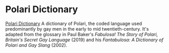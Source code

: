 # Polari Dictionary
[Polari Dictionary](https://kittensyzygy.github.io/polari-dictionary/home.html)
A dictionary of Polari, the coded language used predominantly by gay men in the early to mid twentieth-century. It's adapted from the glossary in Paul Baker's *Fabulosa! The Story of Polari, Britain's Secret Gay Language* (2019) and his *Fantabulosa: A Dictionary of Polari and Gay Slang* (2002).

